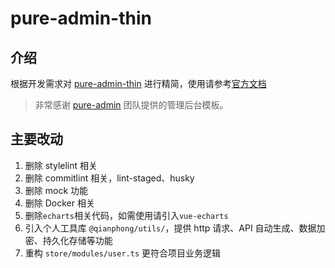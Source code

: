 # pure-admin-thin

## 介绍

根据开发需求对 [pure-admin-thin](https://github.com/pure-admin/pure-admin-thin) 进行精简，使用请参考[官方文档](https://yiming_chang.gitee.io/pure-admin-doc/)

> 非常感谢 [pure-admin](https://github.com/pure-admin) 团队提供的管理后台模板。

## 主要改动

1. 删除 stylelint 相关
2. 删除 commitlint 相关，lint-staged、husky
3. 删除 mock 功能
4. 删除 Docker 相关
5. 删除`echarts`相关代码，如需使用请引入`vue-echarts`
6. 引入个人工具库 `@qianphong/utils/`，提供 http 请求、API 自动生成、数据加密、持久化存储等功能
7. 重构 `store/modules/user.ts` 更符合项目业务逻辑
